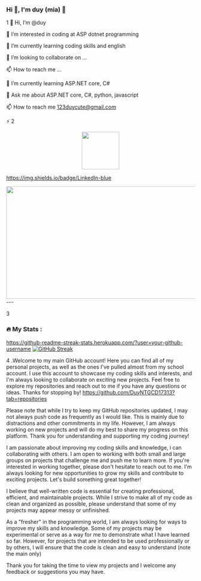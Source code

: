 ### Hi 👋, I'm duy (mia) 👋
1
👋 Hi, I’m @duy

👀 I’m interested in coding at ASP dotnet programming

🌱 I’m currently learning coding skills and english

💞️ I’m looking to collaborate on ...

📫 How to reach me ...

🌱 I’m currently learning ASP.NET core, C#

💬 Ask me about ASP.NET core, C#, python, javascript

📫 How to reach me 123duycute@gmail.com

⚡
2

<div id="header" align="center">
  <img src="https://media.giphy.com/media/M9gbBd9nbDrOTu1Mqx/giphy.gif" width="100"/>
</div>

https://img.shields.io/badge/LinkedIn-blue

<div align="center">
  <img src="https://media.giphy.com/media/dWesBcTLavkZuG35MI/giphy.gif" width="600" height="300"/>
</div>
---

3

### :fire: My Stats :
https://github-readme-streak-stats.herokuapp.com/?user=your-github-username
[![GitHub Streak](http://github-readme-streak-stats.herokuapp.com?user=your-github-username&theme=dark&background=000000)](https://git.io/streak-stats)
 
4
.Welcome to my main GitHub account! Here you can find all of my personal projects, as well as the ones I've pulled almost from my school account.
I use this account to showcase my coding skills and interests, and I'm always looking to collaborate on exciting new projects. Feel free to explore my repositories and reach out to me if you have any questions or ideas. Thanks for stopping by! 
https://github.com/DuyNTGCD17313?tab=repositories

Please note that while I try to keep my GitHub repositories updated, I may not always push code as frequently as I would like. 
This is mainly due to distractions and other commitments in my life. 
However, I am always working on new projects and will do my best to share my progress on this platform. Thank you for understanding and supporting my coding journey!

I am passionate about improving my coding skills and knowledge, i can collaborating with others. I am open to working with both small and large groups on projects that challenge me and push me to learn more.
If you're interested in working together, please don't hesitate to reach out to me. I'm always looking for new opportunities to grow my skills and contribute to exciting projects. Let's build something great together!

I believe that well-written code is essential for creating professional, efficient, and maintainable projects. While I strive to make all of my code as clean and organized as possible, please understand that some of my projects may appear messy or unfinished.

As a "fresher" in the programming world, I am always looking for ways to improve my skills and knowledge. Some of my projects may be experimental or serve as a way for me to demonstrate what I have learned so far. However, for projects that are intended to be used professionally or by others, I will ensure that the code is clean and easy to understand (note the main only)

Thank you for taking the time to view my projects and I welcome any feedback or suggestions you may have.
